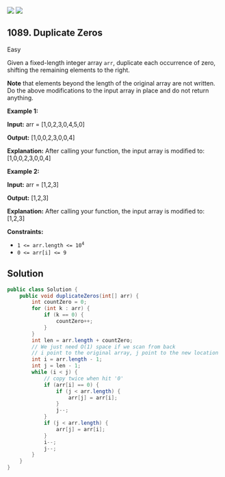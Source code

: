 [![](https://img.shields.io/github/stars/javadev/LeetCode-in-Java?label=Stars&style=flat-square)](https://github.com/javadev/LeetCode-in-Java)
[![](https://img.shields.io/github/forks/javadev/LeetCode-in-Java?label=Fork%20me%20on%20GitHub%20&style=flat-square)](https://github.com/javadev/LeetCode-in-Java/fork)

## 1089\. Duplicate Zeros

Easy

Given a fixed-length integer array `arr`, duplicate each occurrence of zero, shifting the remaining elements to the right.

**Note** that elements beyond the length of the original array are not written. Do the above modifications to the input array in place and do not return anything.

**Example 1:**

**Input:** arr = [1,0,2,3,0,4,5,0]

**Output:** [1,0,0,2,3,0,0,4]

**Explanation:** After calling your function, the input array is modified to: [1,0,0,2,3,0,0,4]

**Example 2:**

**Input:** arr = [1,2,3]

**Output:** [1,2,3]

**Explanation:** After calling your function, the input array is modified to: [1,2,3]

**Constraints:**

*   <code>1 <= arr.length <= 10<sup>4</sup></code>
*   `0 <= arr[i] <= 9`

## Solution

```java
public class Solution {
    public void duplicateZeros(int[] arr) {
        int countZero = 0;
        for (int k : arr) {
            if (k == 0) {
                countZero++;
            }
        }
        int len = arr.length + countZero;
        // We just need O(1) space if we scan from back
        // i point to the original array, j point to the new location
        int i = arr.length - 1;
        int j = len - 1;
        while (i < j) {
            // copy twice when hit '0'
            if (arr[i] == 0) {
                if (j < arr.length) {
                    arr[j] = arr[i];
                }
                j--;
            }
            if (j < arr.length) {
                arr[j] = arr[i];
            }
            i--;
            j--;
        }
    }
}
```
